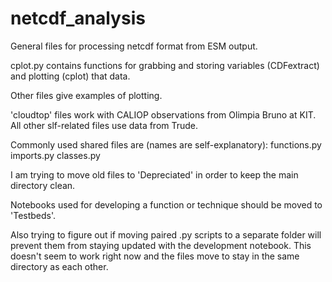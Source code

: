 # netcdf_analysis
General files for processing netcdf format from ESM output.

cplot.py contains functions for grabbing and storing variables (CDFextract) and plotting (cplot) that data.

Other files give examples of plotting.

'cloudtop' files work with CALIOP observations from Olimpia Bruno at KIT. All other slf-related files use data from Trude.

Commonly used shared files are (names are self-explanatory):
functions.py
imports.py
classes.py

I am trying to move old files to 'Depreciated' in order to keep the main directory clean.

Notebooks used for developing a function or technique should be moved to 'Testbeds'.

Also trying to figure out if moving paired .py scripts to a separate folder will prevent them from staying updated with the development notebook. This doesn't seem to work right now and the files move to stay in the same directory as each other.